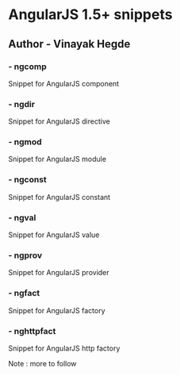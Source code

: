 # AngularJS 1.5+ snippets

## Author - Vinayak Hegde


### - ngcomp
Snippet for AngularJS component

### - ngdir
Snippet for AngularJS directive

### - ngmod
Snippet for AngularJS module

### - ngconst
Snippet for AngularJS constant

### - ngval
Snippet for AngularJS value

### - ngprov
Snippet for AngularJS provider

### - ngfact
Snippet for AngularJS factory

### - nghttpfact
Snippet for AngularJS http factory

Note : more to follow